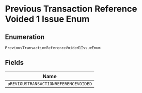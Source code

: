 
# Previous Transaction Reference Voided 1 Issue Enum

## Enumeration

`PreviousTransactionReferenceVoided1IssueEnum`

## Fields

| Name |
|  --- |
| `pREVIOUSTRANSACTIONREFERENCEVOIDED` |

